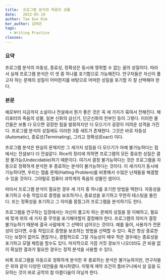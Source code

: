 ```yaml
---
title:  프로그램 분석과 죽음의 성물
date:   2022-05-19
author: Tae Eun Kim
kor_author: 김태은
tags:
  - Writing Practice
classes: 
---
```


### 요약
프로그램 분석의 자동성, 종료성, 정확성은 동시에 쟁취할 수 없는 꿈의 성질이다. 따라서 실제 프로그램 분석은 이 셋 중 하나를 포기함으로 가능해진다. 연구자들은 자신이 풀고자 하는 문제의 성질이 어떠한지를 바탕으로 어떠한 성질을 포기할 지 잘 선택해야 한다.

### 본문
예로부터 지금까지 소설이나 전설에서 뭔가 좋은 것은 꼭 세 가지가 묶여서 전해진다. 해리포터의 죽음의 성물, 일본 신화의 삼신기, 단군신화의 천부인 등이 그렇다. 이러한 물건들은 보통 다 모으면 굉장한 힘을 발휘하지만 다 모으기가 굉장히 어려운 성격을 가진다. 프로그램 분석의 성질에도 이러한 3종 세트가 존재한다. 그것은 바로 자동성(Automatic), 종료성(Terminating), 그리고 정확성(Exact) 이다.

프로그램 분석은 현실의 문제지만 그 세가지 성질을 다 모으기가 아예 불가능하다는 점에서는 전설보다 더 전설같다. Rice의 정리에 의하면 프로그램의 모든 중요한 성질은 결정 불가능(Undecidable)하기 때문이다. 여기서 결정 불가능하다는 것은 프로그램을 자동으로 정확하게 분석한 후 종료하는 분석이 불가능하다는 것이다. 이 세가지가 동시에 가능하다면, 우리는 멈춤 문제(Halting Problem)를 비롯해서 수많은 난제들을 해결할 수 있을 것이다. 그야말로 컴퓨터 과학계의 죽음의 성물인 셈이다.

따라서 프로그램 분석이 필요한 경우 세 가지 중 하나를 포기한 방법을 택한다. 자동성을 포기하고 수동 작업으로 증명을 보조하거나, 종료성을 포기하고 무한히 테스팅을 돌린다. 또는 정확성을 포기하고 그 의미를 뭉뜽그려 프로그램을 분석하기도 한다.

프로그램을 연구하는 입장에서는 자신이 풀고자 하는 문제의 성질을 잘 이해하고, 필요에 맞게 위의 세 가지 중 무엇을 포기해야할지 결정해야 한다. 프로그램의 의미가 결정 불가능하기 때문에 결국 사람에게 그 선택이 넘어오는 것이다. 예를 들어, 사용자가 전문성이 있다면, 수동 작업으로 증명을 보조하는 방법을 선택할 수 있다. 혹은 항상 종료한다는 보장이 없어도 괜찮거나, 경험적으로 그럴 가능성이 매우 작은 경우에는 종료성을 포기하고 모델 체킹을 할수도 있다. 마지막으로 가끔 거짓 경보가 나오더라도 큰 비용 없이 확실한 결과가 필요한 경우는 정적 분석을 사용할 수 있다.

비록 프로그램을 자동으로 정확하게 분석한 후 종료하는 분석은 불가능하지만, 연구자들은 위와 같이 다양한 대안들을 제시하였다. 이렇게 제약 조건의 틈바구니에서 살 길을 도모하는 것이 바로 공학의 참 아름다움이 아닐까 한다.